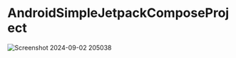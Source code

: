 # AndroidSimpleJetpackComposeProject
![Screenshot 2024-09-02 205038](https://github.com/user-attachments/assets/1c95d66d-6b8a-4612-9c2b-0ec9b7dae00c)
